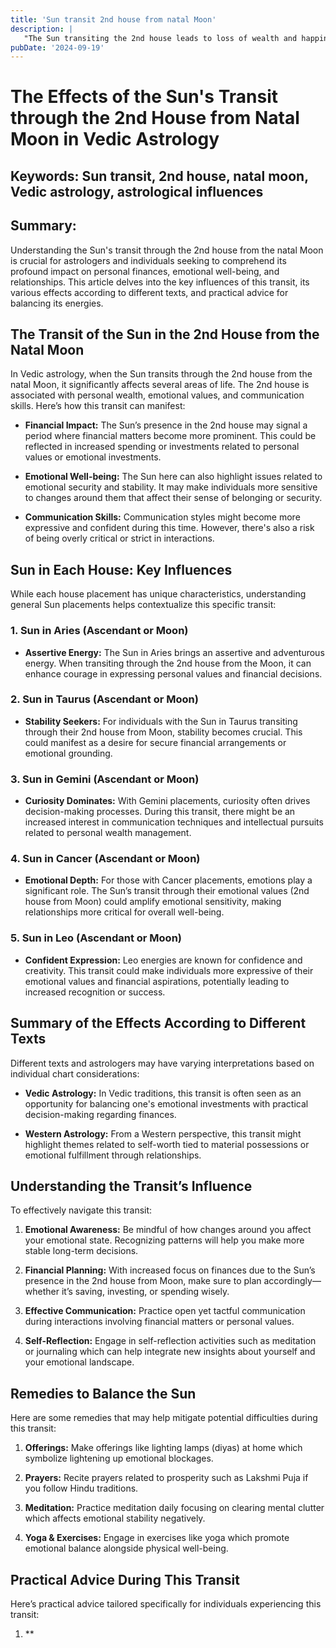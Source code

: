 ```yaml
---
title: 'Sun transit 2nd house from natal Moon'
description: |
   "The Sun transiting the 2nd house leads to loss of wealth and happiness
pubDate: '2024-09-19'
---
```


# The Effects of the Sun's Transit through the 2nd House from Natal Moon in Vedic Astrology

## Keywords: Sun transit, 2nd house, natal moon, Vedic astrology, astrological influences

## Summary:
Understanding the Sun's transit through the 2nd house from the natal Moon is crucial for astrologers and individuals seeking to comprehend its profound impact on personal finances, emotional well-being, and relationships. This article delves into the key influences of this transit, its various effects according to different texts, and practical advice for balancing its energies.

## The Transit of the Sun in the 2nd House from the Natal Moon

In Vedic astrology, when the Sun transits through the 2nd house from the natal Moon, it significantly affects several areas of life. The 2nd house is associated with personal wealth, emotional values, and communication skills. Here’s how this transit can manifest:

- **Financial Impact:** The Sun’s presence in the 2nd house may signal a period where financial matters become more prominent. This could be reflected in increased spending or investments related to personal values or emotional investments.
  
- **Emotional Well-being:** The Sun here can also highlight issues related to emotional security and stability. It may make individuals more sensitive to changes around them that affect their sense of belonging or security.

- **Communication Skills:** Communication styles might become more expressive and confident during this time. However, there's also a risk of being overly critical or strict in interactions.

## Sun in Each House: Key Influences

While each house placement has unique characteristics, understanding general Sun placements helps contextualize this specific transit:

### 1. Sun in Aries (Ascendant or Moon)
   - **Assertive Energy:** The Sun in Aries brings an assertive and adventurous energy. When transiting through the 2nd house from the Moon, it can enhance courage in expressing personal values and financial decisions.

### 2. Sun in Taurus (Ascendant or Moon)
   - **Stability Seekers:** For individuals with the Sun in Taurus transiting through their 2nd house from Moon, stability becomes crucial. This could manifest as a desire for secure financial arrangements or emotional grounding.

### 3. Sun in Gemini (Ascendant or Moon)
   - **Curiosity Dominates:** With Gemini placements, curiosity often drives decision-making processes. During this transit, there might be an increased interest in communication techniques and intellectual pursuits related to personal wealth management.

### 4. Sun in Cancer (Ascendant or Moon)
   - **Emotional Depth:** For those with Cancer placements, emotions play a significant role. The Sun’s transit through their emotional values (2nd house from Moon) could amplify emotional sensitivity, making relationships more critical for overall well-being.

### 5. Sun in Leo (Ascendant or Moon)
   - **Confident Expression:** Leo energies are known for confidence and creativity. This transit could make individuals more expressive of their emotional values and financial aspirations, potentially leading to increased recognition or success.

## Summary of the Effects According to Different Texts

Different texts and astrologers may have varying interpretations based on individual chart considerations:

- **Vedic Astrology:** In Vedic traditions, this transit is often seen as an opportunity for balancing one's emotional investments with practical decision-making regarding finances.
  
- **Western Astrology:** From a Western perspective, this transit might highlight themes related to self-worth tied to material possessions or emotional fulfillment through relationships.

## Understanding the Transit’s Influence

To effectively navigate this transit:

1. **Emotional Awareness:** Be mindful of how changes around you affect your emotional state. Recognizing patterns will help you make more stable long-term decisions.
   
2. **Financial Planning:** With increased focus on finances due to the Sun’s presence in the 2nd house from Moon, make sure to plan accordingly—whether it’s saving, investing, or spending wisely.

3. **Effective Communication:** Practice open yet tactful communication during interactions involving financial matters or personal values.
   
4. **Self-Reflection:** Engage in self-reflection activities such as meditation or journaling which can help integrate new insights about yourself and your emotional landscape.

## Remedies to Balance the Sun

Here are some remedies that may help mitigate potential difficulties during this transit:

1. **Offerings:** Make offerings like lighting lamps (diyas) at home which symbolize lightening up emotional blockages.
   
2. **Prayers:** Recite prayers related to prosperity such as Lakshmi Puja if you follow Hindu traditions.
   
3. **Meditation:** Practice meditation daily focusing on clearing mental clutter which affects emotional stability negatively.

4. **Yoga & Exercises:** Engage in exercises like yoga which promote emotional balance alongside physical well-being.


## Practical Advice During This Transit

Here’s practical advice tailored specifically for individuals experiencing this transit:

1. **